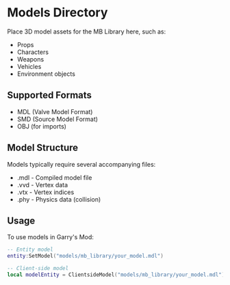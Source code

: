 # Models Directory

Place 3D model assets for the MB Library here, such as:
- Props
- Characters
- Weapons
- Vehicles
- Environment objects

## Supported Formats
- MDL (Valve Model Format)
- SMD (Source Model Format)
- OBJ (for imports)

## Model Structure
Models typically require several accompanying files:
- .mdl - Compiled model file
- .vvd - Vertex data
- .vtx - Vertex indices
- .phy - Physics data (collision)

## Usage
To use models in Garry's Mod:
```lua
-- Entity model
entity:SetModel("models/mb_library/your_model.mdl")

-- Client-side model
local modelEntity = ClientsideModel("models/mb_library/your_model.mdl")
``` 